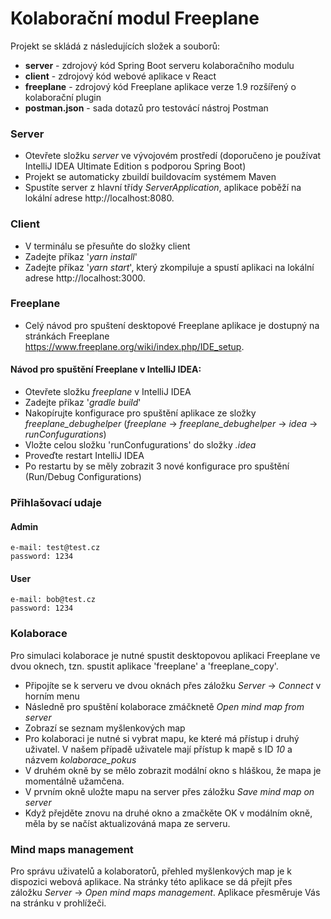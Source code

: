 
# Kolaborační modul Freeplane
Projekt se skládá z následujících složek a souborů: 

- **server** - zdrojový kód Spring Boot serveru kolaboračního modulu
- **client** - zdrojový kód webové aplikace v React 
- **freeplane** - zdrojový kód Freeplane aplikace verze 1.9 rozšířený o kolaborační plugin
- **postman.json** - sada dotazů pro testovácí nástroj Postman

### Server 
- Otevřete složku *server* ve vývojovém prostředí (doporučeno je používat IntelliJ IDEA Ultimate Edition s podporou Spring Boot)
- Projekt se automaticky zbuildí buildovacím systémem Maven
- Spustíte server z hlavní třídy *ServerApplication*, aplikace poběží na lokální adrese http://localhost:8080.

### Client 
- V terminálu se přesuňte do složky client
- Zadejte příkaz '*yarn install*'
- Zadejte příkaz '*yarn start*', který zkompiluje a spustí aplikaci na lokální adrese http://localhost:3000.

 ### Freeplane 
- Celý návod pro spuštení desktopové Freeplane aplikace je dostupný na stránkách Freeplane https://www.freeplane.org/wiki/index.php/IDE_setup.

#### Návod pro spuštění Freeplane v IntelliJ IDEA:
- Otevřete složku *freeplane* v IntelliJ IDEA
- Zadejte příkaz '*gradle build*'
- Nakopírujte konfigurace pro spuštění aplikace ze složky *freeplane_debughelper* (*freeplane* -> *freeplane_debughelper* -> *idea* -> *runConfugurations*)
- Vložte celou složku 'runConfugurations' do složky *.idea*
- Proveďte restart IntelliJ IDEA
- Po restartu by se měly zobrazit 3 nové konfigurace pro spuštění (Run/Debug Configurations)


### Přihlašovací udaje
 #### Admin 
 	e-mail: test@test.cz
 	password: 1234
 ####  User
 	e-mail: bob@test.cz
 	password: 1234

### Kolaborace
 Pro simulaci kolaborace je nutné spustit desktopovou aplikaci Freeplane ve dvou oknech, tzn. spustit aplikace 'freeplane' a 'freeplane_copy'. 

 - Připojíte se k serveru ve dvou oknách přes záložku *Server* -> *Connect* v horním menu
 - Následně pro spuštění kolaborace zmáčknetě *Open mind map from server*
 - Zobrazí se seznam myšlenkových map
 - Pro kolaboraci je nutné si vybrat mapu, ke které má přístup i druhý uživatel. V našem případě uživatele mají přístup k mapě s ID *10* a názvem *kolaborace_pokus*
 - V druhém okně by se mělo zobrazit modální okno s hláškou, že mapa je momentálně užamčena. 
 - V prvním okně uložte mapu na server přes záložku *Save mind map on server*
 - Když přejděte znovu na druhé okno a zmačkěte OK v modálním okně, měla by se načíst aktualizováná mapa ze serveru.

### Mind maps management
 Pro správu uživatelů a kolaboratorů, přehled myšlenkových map je k dispozici webová aplikace. 
 Na stránky této aplikace se dá přejít přes záložku *Server* -> *Open mind maps management*. 
 Aplikace přesměruje Vás na stránku v prohlížeči.